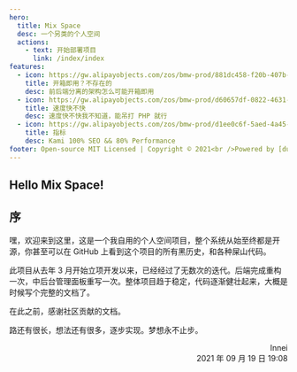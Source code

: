 ```yaml
---
hero:
  title: Mix Space
  desc: 一个另类的个人空间
  actions:
    - text: 开始部署项目
      link: /index/index
features:
  - icon: https://gw.alipayobjects.com/zos/bmw-prod/881dc458-f20b-407b-947a-95104b5ec82b/k79dm8ih_w144_h144.png
    title: 开箱即用？不存在的
    desc: 前后端分离的架构怎么可能开箱即用
  - icon: https://gw.alipayobjects.com/zos/bmw-prod/d60657df-0822-4631-9d7c-e7a869c2f21c/k79dmz3q_w126_h126.png
    title: 速度快不快
    desc: 速度快不快我不知道，能吊打 PHP 就行
  - icon: https://gw.alipayobjects.com/zos/bmw-prod/d1ee0c6f-5aed-4a45-a507-339a4bfe076c/k7bjsocq_w144_h144.png
    title: 指标
    desc: Kami 100% SEO && 80% Performance
footer: Open-source MIT Licensed | Copyright © 2021<br />Powered by [dumi](https://d.umijs.org)
---
```


## Hello Mix Space!

## 序

嘿，欢迎来到这里，这是一个我自用的个人空间项目，整个系统从始至终都是开源，你甚至可以在 GitHub 上看到这个项目的所有黑历史，和各种屎山代码。

此项目从去年 3 月开始立项开发以来，已经经过了无数次的迭代。后端完成重构一次，中后台管理面板重写一次。整体项目趋于稳定，代码逐渐健壮起来，大概是时候写个完整的文档了。

在此之前，感谢社区贡献的文档。

路还有很长，想法还有很多，逐步实现。梦想永不止步。

<p style="text-align: right">Innei <br/>2021 年 09 月 19 日 19:08</p>
